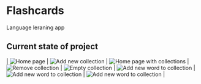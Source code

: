 # Flashcards

Language leraning app

## Current state of project

| ![Home page](screens/home_page.png) | ![Add new collection](screens/new_flashcard.png) | ![Home page with collections](screens/all_collections.png) | ![Remove collection](screens/remove_collection.png) | ![Empty collection](screens/empty_collection.png) | ![Add new word to collection](screens/new_word.png) | ![Add new word to collection](screens/all_words.png) | ![Add new word to collection](screens/all_words.png) |

<!-- First page You see after launch app. Click on word icon to add new collection.
![Home page](screens/home_page.png)

Enter collection name, select language (optional) and press "Add" to save new collection.
![Add new collection](screens/new_flashcard.png)

Home page with some collections.
Tap on card to see words in collection.
![Home page with collections](screens/all_collections.png)

Swipe left or right for remove collection.
![Remove collection](screens/remove_collection.png)

Press + icon to add new word to collection.
![Empty collection](screens/empty_collection.png)

Enter oryginal and translated word, then press "Add" to add new word to current collection.
![Add new word to collection](screens/new_word.png)

All words in Your collection
![Add new word to collection](screens/all_words.png)

You can easily edit words by pressing pen icon, if You made mistake.  
![Add new word to collection](screens/all_words.png) -->